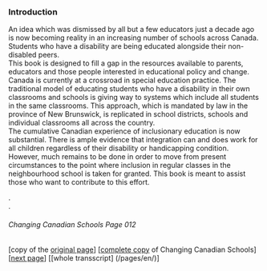 ### Introduction

An idea which was dismissed by all but a few educators just a
decade ago is now becoming reality in an increasing number
of schools across Canada. Students who have a disability are
being educated alongside their non-disabled peers.  
This book is designed to fill a gap in the resources available
to parents, educators and those people interested in educational
policy and change. Canada is currently at a crossroad in
special education practice. The traditional model of educating
students who have a disability in their own classrooms and
schools is giving way to systems which include all students in
the same classrooms. This approach, which is mandated by law in
the province of New Brunswick, is replicated in school
districts, schools and individual classrooms all across the
country.  
The cumulative Canadian experience of inclusionary education is now substantial.
There is ample evidence that integration can and does work for all
children regardless of their disability or handicapping condition.
However, much remains to be done in order to move from present
circumstances to the point where inclusion in regular classes
in the neighbourhood school is taken for granted.
This book is meant to assist those who want to contribute to this effort.

.  
.  
###### Changing Canadian Schools Page 012

[copy of the [original page](/copies-from-original/CCS012.png)]
[[complete copy](/copies-from-original/BestCopy_Changing_Canadian_Schools_Perspectives_on_Disability_and_Inclusion.pdf) of Changing Canadian Schools]
[[next page](Changing_Canadian_Schools-0013)]
[[whole transscript] (/pages/en/)]
